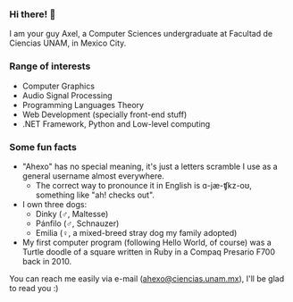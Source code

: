 ### Hi there! 👋
I am your guy Axel, a Computer Sciences undergraduate at Facultad de Ciencias UNAM, in Mexico City.

### Range of interests 
- Computer Graphics
- Audio Signal Processing
- Programming Languages Theory
- Web Development (specially front-end stuff)
- .NET Framework, Python and Low-level computing

### Some fun facts
- "Ahexo" has no special meaning, it's just a letters scramble I use as a general username almost everywhere.
  - The correct way to pronounce it in English is ɑ-jæ-ʧkz-oʊ, something like "ah! checks out".
- I own three dogs: 
  - Dinky (♂️, Maltesse)
  - Pánfilo (♂️, Schnauzer)
  - Emilia (♀️, a mixed-breed stray dog my family adopted)
- My first computer program (following Hello World, of course) was a Turtle doodle of a square written in Ruby in a Compaq Presario F700 back in 2010.

You can reach me easily via e-mail ([ahexo@ciencias.unam.mx](mailto:ahexo@ciencias.unam.mx)), I'll be glad to read you :)
